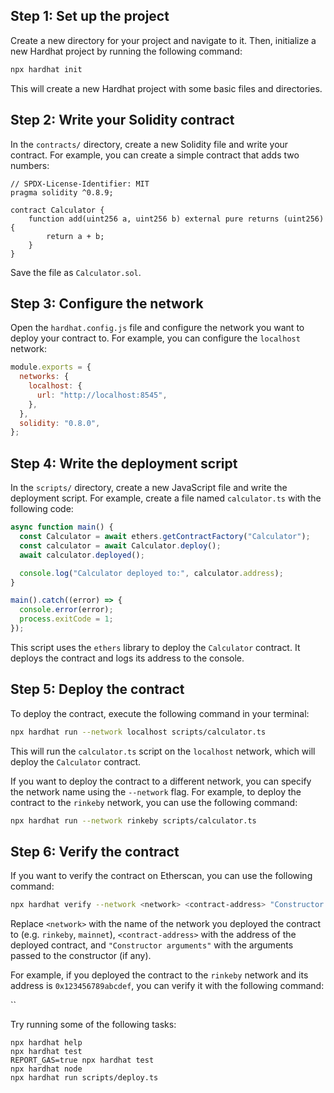## Step 1: Set up the project

Create a new directory for your project and navigate to it. Then, initialize a new Hardhat project by running the following command:

```bash
npx hardhat init
```

This will create a new Hardhat project with some basic files and directories.

## Step 2: Write your Solidity contract

In the `contracts/` directory, create a new Solidity file and write your contract. For example, you can create a simple contract that adds two numbers:

```solidity
// SPDX-License-Identifier: MIT
pragma solidity ^0.8.9;

contract Calculator {
    function add(uint256 a, uint256 b) external pure returns (uint256) {
        return a + b;
    }
}
```

Save the file as `Calculator.sol`.

## Step 3: Configure the network

Open the `hardhat.config.js` file and configure the network you want to deploy your contract to. For example, you can configure the `localhost` network:

```javascript
module.exports = {
  networks: {
    localhost: {
      url: "http://localhost:8545",
    },
  },
  solidity: "0.8.0",
};
```

## Step 4: Write the deployment script

In the `scripts/` directory, create a new JavaScript file and write the deployment script. For example, create a file named `calculator.ts` with the following code:

```typescript
async function main() {
  const Calculator = await ethers.getContractFactory("Calculator");
  const calculator = await Calculator.deploy();
  await calculator.deployed();

  console.log("Calculator deployed to:", calculator.address);
}

main().catch((error) => {
  console.error(error);
  process.exitCode = 1;
});
```

This script uses the `ethers` library to deploy the `Calculator` contract. It deploys the contract and logs its address to the console.

## Step 5: Deploy the contract

To deploy the contract, execute the following command in your terminal:

```bash
npx hardhat run --network localhost scripts/calculator.ts
```

This will run the `calculator.ts` script on the `localhost` network, which will deploy the `Calculator` contract.

If you want to deploy the contract to a different network, you can specify the network name using the `--network` flag. For example, to deploy the contract to the `rinkeby` network, you can use the following command:

```bash
npx hardhat run --network rinkeby scripts/calculator.ts
```

## Step 6: Verify the contract

If you want to verify the contract on Etherscan, you can use the following command:

```bash
npx hardhat verify --network <network> <contract-address> "Constructor arguments"
```

Replace `<network>` with the name of the network you deployed the contract to (e.g. `rinkeby`, `mainnet`), `<contract-address>` with the address of the deployed contract, and `"Constructor arguments"` with the arguments passed to the constructor (if any).

For example, if you deployed the contract to the `rinkeby` network and its address is `0x123456789abcdef`, you can verify it with the following command:

``

Try running some of the following tasks:

```shell
npx hardhat help
npx hardhat test
REPORT_GAS=true npx hardhat test
npx hardhat node
npx hardhat run scripts/deploy.ts
```
